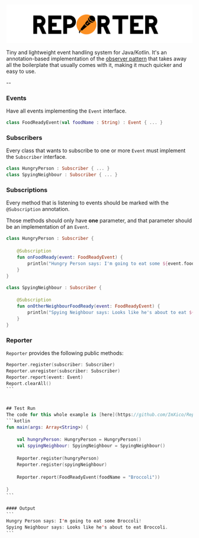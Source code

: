 ![alt text](https://github.com/ImXico/Reporter/blob/master/reporter%20logo.png?raw=true)

Tiny and lightweight event handling system for Java/Kotlin. It's an annotation-based implementation of the [observer pattern](https://en.wikipedia.org/wiki/Observer_pattern) that takes away all the boilerplate that usually comes with it, making it much quicker and easy to use.

--

### Events
Have all events implementing the ```Event``` interface.
```kotlin
class FoodReadyEvent(val foodName : String) : Event { ... }
```

### Subscribers
Every class that wants to subscribe to one or more ```Event``` must implement the ```Subscriber``` interface.
```kotlin
class HungryPerson : Subscriber { ... }
class SpyingNeighbour : Subscriber { ... }
```

### Subscriptions
Every method that is listening to events should be marked with the ```@Subscription``` annotation.

Those methods should only have **one** parameter, and that parameter should be an implementation of an ```Event```.
```kotlin
class HungryPerson : Subscriber {
 
    @Subscription
    fun onFoodReady(event: FoodReadyEvent) {
        println("Hungry Person says: I'm going to eat some ${event.foodName}!")
    }
}
```
```kotlin
class SpyingNeighbour : Subscriber {

    @Subscription
    fun onOtherNeighbourFoodReady(event: FoodReadyEvent) {
        println("Spying Neighbour says: Looks like he's about to eat ${event.foodName}...")
    }
}
```

### Reporter
```Reporter``` provides the following public methods:
````kotlin
Reporter.register(subscriber: Subscriber)
Reporter.unregister(subscriber: Subscriber)
Reporter.report(event: Event)
Report.clearAll()
```


## Test Run
The code for this whole example is [here](https://github.com/ImXico/Reporter/tree/master/src/example).
```kotlin
fun main(args: Array<String>) {
    
    val hungryPerson: HungryPerson = HungryPerson()
    val spyingNeighbour: SpyingNeighbour = SpyingNeighbour()
    
    Reporter.register(hungryPerson)
    Reporter.register(spyingNeighbour)
    
    Reporter.report(FoodReadyEvent(foodName = "Broccoli"))
    
}
```

#### Output
```
Hungry Person says: I'm going to eat some Broccoli!
Spying Neighbour says: Looks like he's about to eat Broccoli.
```
